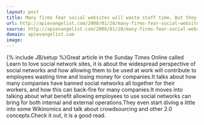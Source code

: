 ```yaml
---
layout: post
title: Many firms fear social websites will waste staff time. But they can bring benefits by helping collaboration and the spread of ideas
url: http://apievangelist.com/2008/01/28/many-firms-fear-social-websites-will-waste-staff-time-but-they-can-bring-benefits-by-helping-collaboration-and-the-spread-of-ideas/
source: http://apievangelist.com/2008/01/28/many-firms-fear-social-websites-will-waste-staff-time-but-they-can-bring-benefits-by-helping-collaboration-and-the-spread-of-ideas/
domain: apievangelist.com
image: 
---
```

{% include JB/setup %}Great article in the Sunday Times Online called Learn to love social network sites, it is about the widespread perspective of social networks and how allowing them to be used at work will contribute to employees wasting time and losing money for companies.It talks about how many companies have banned social networks all together for their workers, and how this can back-fire for many companies.It moves into talking about what benefit allowing employees to use social networks can bring for both internal and external operations.They even start diving a little into some Wikinomics and talk about crowdsourcing and other 2.0 concepts.Check it out, it is a good read.